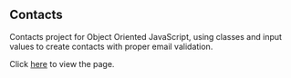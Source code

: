 ## Contacts

Contacts project for Object Oriented JavaScript, using classes and input values to create contacts with proper email validation.

Click [here](https://github.com/MakoEuro/Contacts.git) to view the page.
